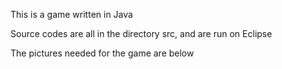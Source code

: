 This is a game written in Java

Source codes are all in the directory src, and are run on Eclipse

The pictures needed for the game are below
